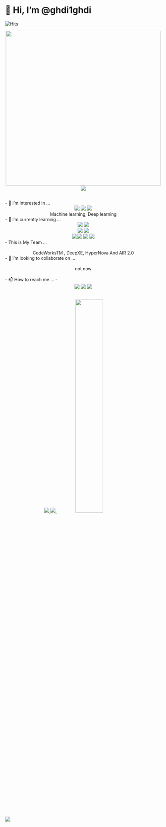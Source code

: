 # 👋 Hi, I’m @ghdi1ghdi
[![Hits](https://hits.seeyoufarm.com/api/count/incr/badge.svg?url=https%3A%2F%2Fgithub.com%2Fghdi1ghdi%2Fhit-counter&count_bg=%2379C83D&title_bg=%23555555&icon=&icon_color=%23E7E7E7&title=hits&edge_flat=false)](https://hits.seeyoufarm.com)
  <p align="center">
    <img src = "./MY Image.png", height="500px",width="500px">
  <br>
<a href="s">
  <img src ="https://github-profile-trophy.vercel.app/?username=ghdi1ghdi&theme=flat&column=8">
</a>
</p>
<br>
- 👀 I’m interested in ... 
<div align= "center"> 
  <img src="https://img.shields.io/badge/Python-3776AB?style=flat&logo=Python&logoColor=white"> <img src="https://img.shields.io/badge/Blockchain-121D33?style=flat&logo=Blockchain.com&logoColor=white"> <img src="https://img.shields.io/badge/Flutter-02569B?style=flat&logo=Flutter&logoColor=white"> <br>
  Machine learning, Deep learning
  </div>
- 🌱 I’m currently learning ... <br> 
<div align= "center">
  <img src="https://img.shields.io/badge/Python-3776AB?style=flat&logo=Python&logoColor=white"> <img src="https://img.shields.io/badge/C-00599C?style=flat&logo=C&logoColor=white"> <br>
   <img src="https://img.shields.io/badge/Apple-000000?style=flat&logo=Apple&logoColor=white"> <img src="https://img.shields.io/badge/Swift-F05138?style=flat&logo=Swift&logoColor=white"><br>
   <img src="https://img.shields.io/badge/HTML5-E34F26?style=flat&logo=HTML5&logoColor=white"><img src="https://img.shields.io/badge/CSS3-1572B6?style=flat&logo=CSS3&logoColor=white"> <img src="https://img.shields.io/badge/JavaScript-F7DF1E?style=flat&logo=JavaScript&logoColor=white"> <img src="https://img.shields.io/badge/Node.js-339933?style=flat&logo=Node.js&logoColor=white">
</div>
- This is My Team ... 
<div align= "center">
<br>
CodeWorksTM , DeepXE, HyperNova And AIR 2.0
</br>
</div>
- 💞️ I’m looking to collaborate on ...
<div align= "center">
 <br> not now
</div>
<br>
- 📫 How to reach me ... 
-  <br> 
<div align= "center">
  <a href="https://mail.google.com/mail/?view=cm&amp;fs=1&amp;to=ghdi1ghdi@hanyang.ac.kr" target="_blank"><img src="https://img.shields.io/badge/ghdi1ghdi@hanyang.ac.kr-EA4335?style=flat&logo=Gmail&logoColor=white"></a> <a href="https://instagram.com/22_jung_ho?igshid=NGExMmI2YTkyZg==" target="_blank"><img src="https://img.shields.io/badge/INSTAGRAM-E4405F?style=flat&logo=Instagram&logoColor=white"></a> <a href="https://mail.google.com/mail/?view=cm&amp;fs=1&amp;to=jeongho.lee@mail.codeworks.kro.kr" target="_blank"><img src="https://img.shields.io/badge/jeongho.lee@mail.codeworks.kro.kr-EA4335?style=flat&logo=Gmail&logoColor=white">
  </div>
  <br>
  <p align="center">
  <a href="s">
    <img src="https://github-readme-stats.vercel.app/api/top-langs/?username=ghdi1ghdi&exclude_repo=dkssud8150.github.io&layout=compact&theme=tokyonight" />
  </a>
  <a href="s">
    <img src="http://mazassumnida.wtf/api/v2/generate_badge?boj=ghdi1ghdi"/>
  </a>
  <a href="s">
    <img src="https://github-readme-stats.vercel.app/api?username=ghdi1ghdi&theme=tokyonight&show_icons=true" width="42%" />
  </a>
  </p>
<br>
<a href="s">
  <img src ="https://github-readme-activity-graph.vercel.app/graph?username=ghdi1ghdi&theme=dracula">
</a>
<!---
ghdi1ghdi/ghdi1ghdi is a ✨ special ✨ repository because its `README.md` (this file) appears on your GitHub profile.
You can click the Preview link to take a look at your changes.
--->

